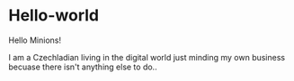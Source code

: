 # Hello-world

Hello Minions!

I am a Czechladian living in the digital world just minding my own business becuase there isn't anything else to do.. 
